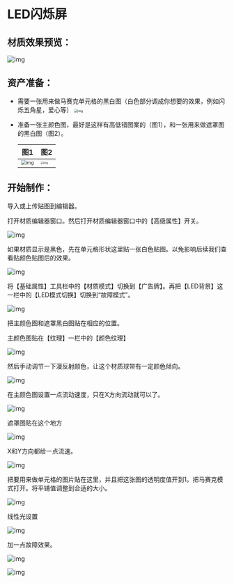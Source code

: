 # LED闪烁屏

## 材质效果预览：

![img](https://arkimg.ark.online/1730604213363-18.gif)

## 资产准备：

- 需要一张用来做马赛克单元格的黑白图（白色部分调成你想要的效果，例如闪烁五角星，爱心等）
  <img src="https://arkimg.ark.online/1730604213361-1.png" alt="img" style="zoom:50%;" />

- 准备一张主颜色图，最好是这样有高低错图案的（图1），和一张用来做遮罩图的黑白图（图2）。

  | 图1                                                          | 图2                                                          |
  | ------------------------------------------------------------ | ------------------------------------------------------------ |
  | <img src="https://arkimg.ark.online/1730604213361-2.png" alt="img" style="zoom:67%;" /> | <img src="https://arkimg.ark.online/1730604213361-3.png" alt="img" style="zoom: 37%;" /> |

## 开始制作：

导入或上传贴图到编辑器。

打开材质编辑器窗口。然后打开材质编辑器窗口中的【高级属性】开关。

![img](https://arkimg.ark.online/1730604213361-4.png)

如果材质显示是黑色，先在单元格形状这里贴一张白色贴图。以免影响后续我们查看贴颜色贴图后的效果。

![img](https://arkimg.ark.online/1730604213361-5.png)

将【基础属性】工具栏中的【材质模式】切换到【广告牌】。再把【LED背景】这一栏中的【LED模式切换】切换到“故障模式”。

![img](https://arkimg.ark.online/1730604213361-6.png)

把主颜色图和遮罩黑白图贴在相应的位置。

主颜色图贴在【纹理】一栏中的【颜色纹理】

![img](https://arkimg.ark.online/1730604213362-9.png)

然后手动调节一下漫反射颜色，让这个材质球带有一定颜色倾向。

![img](https://arkimg.ark.online/1730604213362-10.png)

在主颜色图设置一点流动速度，只在X方向流动就可以了。

![img](https://arkimg.ark.online/1730604213362-11.gif)

遮罩图贴在这个地方

![img](https://arkimg.ark.online/1730604213362-12.png)

X和Y方向都给一点流速。

![img](https://arkimg.ark.online/1730604213362-13.gif)

把要用来做单元格的图片贴在这里，并且把这张图的透明度值开到1。把马赛克模式打开。将平铺值调整到合适的大小。

![img](https://arkimg.ark.online/1730604213362-14.png)

线性光设置

![img](https://arkimg.ark.online/1730604213362-15.png)

加一点故障效果。

![img](https://arkimg.ark.online/1730604213362-16.png)

![img](https://arkimg.ark.online/1730604213362-17.gif)